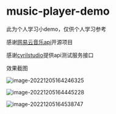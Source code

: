 # music-player-demo

此为个人学习小demo，仅供个人学习参考

感谢[网易云音乐api](https://github.com/Binaryify/NeteaseCloudMusicApi)开源项目

感谢[cyrilstudio](https://music.cyrilstudio.top/)提供api测试服务接口

效果截图

![image-20221205164246325](https://gitee.com/Lin-ChangHui/picture-bed/raw/master/images/202212051642493.png)

![image-20221205164445228](https://gitee.com/Lin-ChangHui/picture-bed/raw/master/images/202212051644333.png)

![image-20221205164538747](https://gitee.com/Lin-ChangHui/picture-bed/raw/master/images/202212051645846.png)
